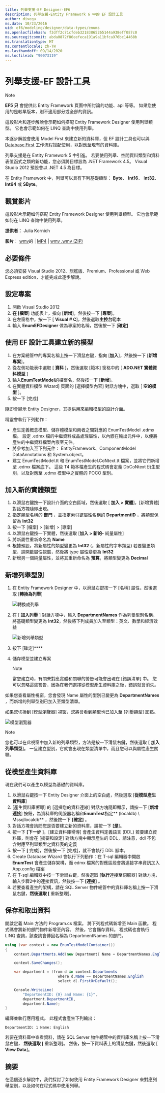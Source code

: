 ```yaml
---
title: 列舉支援-EF Designer-EF6
description: 列舉支援-Entity Framework 6 中的 EF 設計工具
author: divega
ms.date: 10/23/2016
uid: ef6/modeling/designer/data-types/enums
ms.openlocfilehash: f3dff2c71cfdeb32183865265144a938eff087c0
ms.sourcegitcommit: abda0872f86eefeca191a9a11bfca976bc14468b
ms.translationtype: MT
ms.contentlocale: zh-TW
ms.lasthandoff: 09/14/2020
ms.locfileid: "90073119"
---
```

# <a name="enum-support---ef-designer"></a>列舉支援-EF 設計工具
> [!NOTE]
> **EF5 只** 會提供此 Entity Framework 頁面中所討論的功能、api 等等。 如果您使用的是較早版本，則不適用部分或全部的資訊。

這段影片和逐步解說會示範如何搭配 Entity Framework Designer 使用列舉類型。 它也會示範如何在 LINQ 查詢中使用列舉。

本逐步解說會使用 Model First 來建立新的資料庫，但 EF 設計工具也可以與 [Database First](xref:ef6/modeling/designer/workflows/database-first) 工作流程搭配使用，以對應至現有的資料庫。

列舉支援是在 Entity Framework 5 中引進。 若要使用列舉、空間資料類型和資料表值函式之類的新功能，您必須將目標設為 .NET Framework 4.5。 Visual Studio 2012 預設會以 .NET 4.5 為目標。

在 Entity Framework 中，列舉可以具有下列基礎類型： **Byte**、 **Int16**、 **Int32**、 **Int64** 或 **SByte**。

## <a name="watch-the-video"></a>觀賞影片
這段影片示範如何搭配 Entity Framework Designer 使用列舉類型。 它也會示範如何在 LINQ 查詢中使用列舉。

**提供者**： Julia Kornich

**影片**： [wmv](https://download.microsoft.com/download/0/7/A/07ADECC9-7893-415D-9F20-8B97D46A37EC/HDI-ITPro-MSDN-winvideo-enumwithdesiger.wmv)的  |  [MP4](https://download.microsoft.com/download/0/7/A/07ADECC9-7893-415D-9F20-8B97D46A37EC/HDI-ITPro-MSDN-mp4video-enumwithdesiger.m4v)  |  [wmv .wmv (ZIP) ](https://download.microsoft.com/download/0/7/A/07ADECC9-7893-415D-9F20-8B97D46A37EC/HDI-ITPro-MSDN-winvideo-enumwithdesiger.zip)

## <a name="pre-requisites"></a>必要條件

您必須安裝 Visual Studio 2012、旗艦版、Premium、Professional 或 Web Express edition，才能完成此逐步解說。

## <a name="set-up-the-project"></a>設定專案

1.  開啟 Visual Studio 2012
2.  **在 [檔案**] 功能表上，指向 [**新增**]，然後按一下 [**專案**]。
3.  在左窗格中，按一下 [ **Visual \# C**]，然後選取**主控台**範本
4.  輸入 **EnumEFDesigner** 做為專案的名稱，然後按一下 **[確定]**

## <a name="create-a-new-model-using-the-ef-designer"></a>使用 EF 設計工具建立新的模型

1.  在方案總管中的專案名稱上按一下滑鼠右鍵，指向 [**加入**]，然後按一下 [**新增專案**]。
2.  從左側功能表中選取 [ **資料** ]，然後選取 [範本] 窗格中的 [ **ADO.NET 實體資料模型** ]
3.  輸入**EnumTestModel**的檔案名，然後按一下 [**新增**]。
4.  在實體資料模型 Wizard] 頁面的 [選擇模型內容] 對話方塊中，選取 [ **空的模型** ]。
5.  按一下 [完成]

隨即會顯示 Entity Designer，其提供用來編輯模型的設計介面。

精靈會執行下列動作：

-   產生定義概念模型、儲存體模型和兩者之間對應的 EnumTestModel .edmx 檔。 設定 .edmx 檔的中繼資料成品處理屬性，以內嵌在輸出元件中，以便將產生的中繼資料檔案內嵌至元件。
-   將參考加入至下列元件： EntityFramework、ComponentModel DataAnnotations 和 System.object。
-   建立 EnumTestModel.tt 和 EnumTestModel.CoNtext.tt 檔案，並將它們新增至 .edmx 檔案底下。 這些 T4 範本檔產生的程式碼會定義 DbCoNtext 衍生型別，以及對應至 .edmx 模型中之實體的 POCO 型別。

## <a name="add-a-new-entity-type"></a>加入新的實體類型

1.  以滑鼠右鍵按一下設計介面的空白區域，然後選取 [ **加入 &gt; 實體**]，[新增實體] 對話方塊隨即出現。
2.  指定類型名稱的 **部門** ，並指定索引鍵屬性名稱的 **DepartmentID** ，將類型保留為 **Int32**
3.  按一下 [檔案] &gt; [新增] &gt; [專案] 
4.  以滑鼠右鍵按一下實體，然後選取 [**加入 &gt; 新的-** 純量屬性]
5.  將新屬性重新命名為 **Name**
6.  根據預設，將新屬性的類型變更為 **Int32** (，新屬性的字串類型) 若要變更類型，請開啟屬性視窗，然後將 type 屬性變更為 **Int32**
7.  新增另一個純量屬性，並將其重新命名為 **預算**，將類型變更為 **Decimal**

## <a name="add-an-enum-type"></a>新增列舉型別

1.  在 Entity Framework Designer 中，以滑鼠右鍵按一下 [名稱] 屬性，然後選取 [**轉換為列舉**]

    ![轉換成列舉](~/ef6/media/converttoenum.png)

2.  在 [ **加入列舉** ] 對話方塊中，輸入 **DepartmentNames** 作為列舉型別名稱，將基礎類型變更為 **Int32**，然後將下列成員加入至類型：英文、數學和經濟效益

    ![新增列舉類型](~/ef6/media/addenumtype.png)

3.  按下 [確定]****
4.  儲存模型並建立專案
    > [!NOTE]
    > 當您建立時，有關未對應實體和關聯的警告可能會出現在 [錯誤清單] 中。 您可以忽略這些警告，因為在我們選擇從模型產生資料庫之後，錯誤就會消失。

如果您查看屬性視窗，您會發現 Name 屬性的型別已變更為 **DepartmentNames** ，而新增的列舉型別已加入至類型清單。

如果您切換到 [模型瀏覽器] 視窗，您將會看到類型也已加入至 [列舉類型] 節點。

![模型瀏覽器](~/ef6/media/modelbrowser.png)

>[!NOTE]
> 您也可以在此視窗中加入新的列舉類型，方法是按一下滑鼠右鍵，然後選取 [ **加入列舉類型**]。 一旦建立型別，它就會出現在類型清單中，而且您可以與屬性產生關聯。

## <a name="generate-database-from-model"></a>從模型產生資料庫

現在我們可以產生以模型為基礎的資料庫。

1.  以滑鼠右鍵按一下 Entity Designer 介面上的空白處，然後選取 [**從模型產生資料庫**]
2.  [產生資料庫嚮導] 的 [選擇您的資料連線] 對話方塊隨即顯示，請按一下 [**新增連接**] 按鈕，為資料庫的伺服器名稱和**EnumTest**指定** (localdb) \\ Mssqllocaldb** ，然後按一下 **[確定]** 。
3.  對話方塊會詢問您是否要建立新的資料庫，請按一下 **[是**]。
4.  按一下 **[下一步** ]，[建立資料庫嚮導] 會產生資料定義語言 (DDL) 若要建立資料庫，則會在 [摘要和設定] 對話方塊中顯示產生的 DDL，請注意，ddl 不包含對應至列舉類型之資料表的定義
5.  按一下 **[** 完成]，然後按一下 [完成]，就不會執行 DDL 腳本。
6.  Create Database Wizard 會執行下列動作：在 T-sql 編輯器中開啟 **EnumTest** 會產生儲存架構，而 edmx 檔案的對應區段會將連接字串資訊加入 App.config 檔案
7.  在 T-sql 編輯器中按一下滑鼠右鍵，然後選取 [**執行**連接至伺服器] 對話方塊，輸入步驟2中的連接資訊，然後按一下 **[連接]** 。
8.  若要查看產生的架構，請在 SQL Server 物件總管中的資料庫名稱上按一下滑鼠右鍵，**然後選取 [** 重新整理]。

## <a name="persist-and-retrieve-data"></a>保存和取出資料

開啟定義 Main 方法的 Program.cs 檔案。 將下列程式碼新增至 Main 函數。 程式碼會將新的部門物件新增至內容。 然後，它會儲存資料。 程式碼也會執行 LINQ 查詢，該查詢會傳回名稱為 DepartmentNames 的部門。

``` csharp
using (var context = new EnumTestModelContainer())
{
    context.Departments.Add(new Department{ Name = DepartmentNames.English });

    context.SaveChanges();

    var department = (from d in context.Departments
                        where d.Name == DepartmentNames.English
                        select d).FirstOrDefault();

    Console.WriteLine(
        "DepartmentID: {0} and Name: {1}",
        department.DepartmentID,  
        department.Name);
}
```

編譯並執行應用程式。 此程式會產生下列輸出：

```console
DepartmentID: 1 Name: English
```

若要在資料庫中查看資料，請在 SQL Server 物件總管中的資料庫名稱上按一下滑鼠右鍵， **然後選取 [** 重新整理]。 然後，按一下資料表上的滑鼠右鍵，然後選取 [ **View Data**]。

## <a name="summary"></a>摘要

在這個逐步解說中，我們探討了如何使用 Entity Framework Designer 來對應列舉型別，以及如何在程式碼中使用列舉。 
